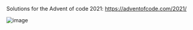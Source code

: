Solutions for the Advent of code 2021: https://adventofcode.com/2021/

![image](https://user-images.githubusercontent.com/19887541/144305605-40170818-f0b4-4875-83ef-9c3c9cd325f3.png)
